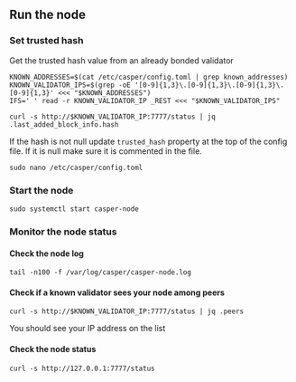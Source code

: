 ## Run the node

### Set trusted hash

Get the trusted hash value from an already bonded validator

```
KNOWN_ADDRESSES=$(cat /etc/casper/config.toml | grep known_addresses)
KNOWN_VALIDATOR_IPS=$(grep -oE '[0-9]{1,3}\.[0-9]{1,3}\.[0-9]{1,3}\.[0-9]{1,3}' <<< "$KNOWN_ADDRESSES")
IFS=' ' read -r KNOWN_VALIDATOR_IP _REST <<< "$KNOWN_VALIDATOR_IPS"

curl -s http://$KNOWN_VALIDATOR_IP:7777/status | jq .last_added_block_info.hash
```

If the hash is not null update ```trusted_hash``` property at the top of the config file. If it is null make sure it is commented in the file.

```
sudo nano /etc/casper/config.toml
```

### Start the node

```
sudo systemctl start casper-node
```

### Monitor the node status

#### Check the node log

```
tail -n100 -f /var/log/casper/casper-node.log
```

#### Check if a known validator sees your node among peers

```
curl -s http://$KNOWN_VALIDATOR_IP:7777/status | jq .peers
```

You should see your IP address on the list

#### Check the node status

```
curl -s http://127.0.0.1:7777/status
```
